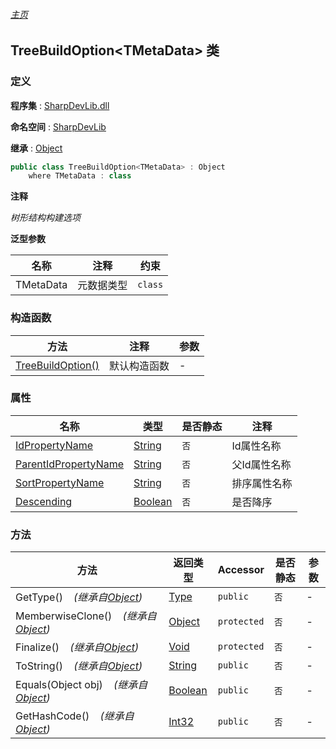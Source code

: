 ###### [主页](./Index.md "主页")

## TreeBuildOption\<TMetaData\> 类

### 定义

**程序集** : [SharpDevLib.dll](./SharpDevLib.assembly.md "SharpDevLib.dll")

**命名空间** : [SharpDevLib](./SharpDevLib.namespace.md "SharpDevLib")

**继承** : [Object](https://learn.microsoft.com/en-us/dotnet/api/system.object "Object")

``` csharp
public class TreeBuildOption<TMetaData> : Object
    where TMetaData : class
```

**注释**

*树形结构构建选项*


**泛型参数**

|名称|注释|约束|
|---|---|---|
|TMetaData|元数据类型|`class`|




### 构造函数

|方法|注释|参数|
|---|---|---|
|[TreeBuildOption()](./SharpDevLib.TreeBuildOption.1.ctor.TreeBuildOption.md "TreeBuildOption()")|默认构造函数|-|


### 属性

|名称|类型|是否静态|注释|
|---|---|---|---|
|[IdPropertyName](./SharpDevLib.TreeBuildOption.1.IdPropertyName.md "IdPropertyName")|[String](https://learn.microsoft.com/en-us/dotnet/api/system.string "String")|`否`|Id属性名称|
|[ParentIdPropertyName](./SharpDevLib.TreeBuildOption.1.ParentIdPropertyName.md "ParentIdPropertyName")|[String](https://learn.microsoft.com/en-us/dotnet/api/system.string "String")|`否`|父Id属性名称|
|[SortPropertyName](./SharpDevLib.TreeBuildOption.1.SortPropertyName.md "SortPropertyName")|[String](https://learn.microsoft.com/en-us/dotnet/api/system.string "String")|`否`|排序属性名称|
|[Descending](./SharpDevLib.TreeBuildOption.1.Descending.md "Descending")|[Boolean](https://learn.microsoft.com/en-us/dotnet/api/system.boolean "Boolean")|`否`|是否降序|


### 方法

|方法|返回类型|Accessor|是否静态|参数|
|---|---|---|---|---|
|GetType()&nbsp;&nbsp;&nbsp;&nbsp;*(继承自[Object](https://learn.microsoft.com/en-us/dotnet/api/system.object "Object"))*|[Type](https://learn.microsoft.com/en-us/dotnet/api/system.type "Type")|`public`|`否`|-|
|MemberwiseClone()&nbsp;&nbsp;&nbsp;&nbsp;*(继承自[Object](https://learn.microsoft.com/en-us/dotnet/api/system.object "Object"))*|[Object](https://learn.microsoft.com/en-us/dotnet/api/system.object "Object")|`protected`|`否`|-|
|Finalize()&nbsp;&nbsp;&nbsp;&nbsp;*(继承自[Object](https://learn.microsoft.com/en-us/dotnet/api/system.object "Object"))*|[Void](https://learn.microsoft.com/en-us/dotnet/api/system.void "Void")|`protected`|`否`|-|
|ToString()&nbsp;&nbsp;&nbsp;&nbsp;*(继承自[Object](https://learn.microsoft.com/en-us/dotnet/api/system.object "Object"))*|[String](https://learn.microsoft.com/en-us/dotnet/api/system.string "String")|`public`|`否`|-|
|Equals(Object obj)&nbsp;&nbsp;&nbsp;&nbsp;*(继承自[Object](https://learn.microsoft.com/en-us/dotnet/api/system.object "Object"))*|[Boolean](https://learn.microsoft.com/en-us/dotnet/api/system.boolean "Boolean")|`public`|`否`|-|
|GetHashCode()&nbsp;&nbsp;&nbsp;&nbsp;*(继承自[Object](https://learn.microsoft.com/en-us/dotnet/api/system.object "Object"))*|[Int32](https://learn.microsoft.com/en-us/dotnet/api/system.int32 "Int32")|`public`|`否`|-|


